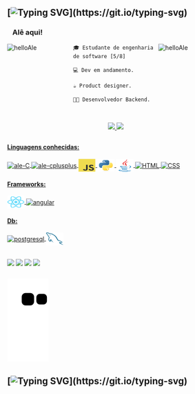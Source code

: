 ## [![Typing SVG](https://readme-typing-svg.demolab.com?font=Fira+Code&size=24&duration=3000&pause=1000&color=FFD700&width=435&lines=Salut!)](https://git.io/typing-svg)
 
<h3> ⠀Alê aqui! </h3>
<img align="left" alt="helloAle" height="153" width="153" src="https://media.giphy.com/media/GkD4U3VfiIbzcBhQNu/giphy.gif">

<img align="right" alt="helloAle" height="153" width="153" src="https://media.giphy.com/media/GkD4U3VfiIbzcBhQNu/giphy.gif">

<div>
 
    🎓 Estudante de engenharia de software [5/8]
 
    💻 Dev em andamento.
 
    ☕ Product designer.
 
    👨‍💻 Desenvolvedor Backend.
</div>


##

 <div align="center">
   <a href="https://github.com/helloAle"> <br>
    <img height="180em" src="https://github-readme-stats.vercel.app/api?username=helloAle&show_icons=true&theme=nord&include_all_commits=true&count_private=true"/>
    <img height="180em" src="https://github-readme-stats.vercel.app/api/top-langs/?username=helloAle&layout=compact&langs_count=7&theme=nord"/>
 </div> 
   
 ##
 <div align="left">
 <h4>Linguagens conhecidas: </h4>
    <img align="center" alt="ale-C" height="30" width="40" src="https://cdn.jsdelivr.net/gh/devicons/devicon/icons/c/c-plain.svg">
    <img align="center" alt="ale-cplusplus" height="30" width="40" src="https://cdn.jsdelivr.net/gh/devicons/devicon/icons/cplusplus/cplusplus-plain.svg">
    <img align="center" alt="js" height="30" width="40" src="https://raw.githubusercontent.com/devicons/devicon/master/icons/javascript/javascript-original.svg">
    <img align="center" alt="py" height="30" width="40" src="https://raw.githubusercontent.com/devicons/devicon/master/icons/python/python-original.svg">
    <img align="center" alt="java" height="30" width="40" src="https://raw.githubusercontent.com/devicons/devicon/master/icons/java/java-original.svg">
    <img align="center" alt="HTML" height="30" width="40" src="https://cdn.jsdelivr.net/gh/devicons/devicon/icons/html5/html5-plain.svg">
    <img align="center" alt="CSS" height="30" width="40" src="https://cdn.jsdelivr.net/gh/devicons/devicon/icons/css3/css3-plain.svg">
  
 <h4>Frameworks: </h4>
    <img align="center" alt="react" height="30" width="40" src="https://raw.githubusercontent.com/devicons/devicon/master/icons/react/react-original.svg">
    <img align="center" alt="angular" height="30" width="40" src="https://cdn.jsdelivr.net/gh/devicons/devicon/icons/angularjs/angularjs-plain.svg">
  
 <h4>Db: </h4>
  
  <div style="display: inline_block">
    <img align="center" alt="postgresql" height="30" width="40" src="https://cdn.jsdelivr.net/gh/devicons/devicon/icons/postgresql/postgresql-plain.svg" />
    <img align="center" alt="mysql" height="30" width="40" src="https://raw.githubusercontent.com/devicons/devicon/master/icons/mysql/mysql-original.svg">
  </div>  
  
  ##
   <div>
        <div align="left">
        <a text align="left" href = "mailto:ale.oliveira.deet@gmail.com">
         <img align="center" src="https://img.shields.io/badge/-Gmail-%23333?style=for-the-badge&logo=gmail&logoColor=white"   target="_blank"></a>
        <a text align="left" href="https://www.linkedin.com/in/alexandre-oliveira-819ba6195/" target="_blank">
         <img align="center" src="https://img.shields.io/badge/-LinkedIn-%230077B5?style=for-the-badge&logo=linkedin&logoColor=white" target="_blank"></a> 
        <a href="https://discord.gg/TbpAYFjbfT" target="_blank">
         <img align="center" src="https://img.shields.io/badge/Discord-7289DA?style=for-the-badge&logo=discord&logoColor=white" target="_blank"></a> 
        <a href="https://www.instagram.com/szxand/" target="_blank">
         <img align="center" src="https://img.shields.io/badge/-Instagram-%23E4405F?style=for-the-badge&logo=instagram&logoColor=white"     target="_blank"></a>
         </div>
   </div>
 
 ##
 
 ![Snake animation](https://github.com/helloAle/helloAle/blob/output/github-contribution-grid-snake.svg)
 ##
  
## [![Typing SVG](https://readme-typing-svg.demolab.com?font=Fira+Code&size=14&duration=3000&pause=1000&color=FFD700&width=435&lines=Até+mais+e+obrigado+pelos+peixes!!)](https://git.io/typing-svg)
<!--   [![Typing SVG](https://readme-typing-svg.demolab.com?font=Fira+Code&size=24&duration=3000&pause=1000&color=38BDAE&width=435&lines=e+obrigado+pelos+peixes!)](https://git.io/typing-svg) -->
